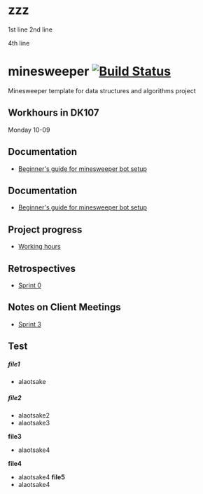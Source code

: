 # zzz

1st line
2nd line

4th line

# minesweeper [![Build Status](https://travis-ci.org/TiraLabra/minesweeper.svg?branch=master)](https://travis-ci.org/TiraLabra/minesweeper) 

Minesweeper template for data structures and algorithms project


## Workhours in DK107

Monday 10-09

## Documentation
- [Beginner's guide for minesweeper bot setup](https://github.com/TiraLabra/minesweeper/blob/master/documentation/Beginners_guide.md)

## Documentation
- [Beginner's guide for minesweeper bot setup](https://github.com/TiraLabra/minesweeper/blob/master/documentation/Beginners_guide.md)

## Project progress
- [Working hours](https://helsinkifi-my.sharepoint.com/:x:/g/personal/jermusto_ad_helsinki_fi/EWKQox0uvixEupOQ90-N2u0BDQv4EVi05rhoQAP-vzImlg?e=zcIxHE)


## Retrospectives
- [Sprint 0](https://helsinkifi-my.sharepoint.com/:w:/g/personal/jermusto_ad_helsinki_fi/EX7DEhSqQa1Cr1Frk_s9DIoByCM3laqIdS27pmF0lMYovg?e=ZuwpOr)


## Notes on Client Meetings

- [Sprint 3](https://helsinkifi-my.sharepoint.com/:w:/r/personal/jermusto_ad_helsinki_fi/_layouts/15/Doc.aspx?sourcedoc=%7BF6416D50-5564-4C23-BFCC-43CD16CF5117%7D&file=client%20meeting%20sprint%203.docx&action=default&mobileredirect=true)

## Test

##### file1
  - alaotsake

##### file2
  - alaotsake2
  - alaotsake3
  
**file3**
  - alaotsake4

**file4**
  - alaotsake4
**file5**
  - alaotsake4
